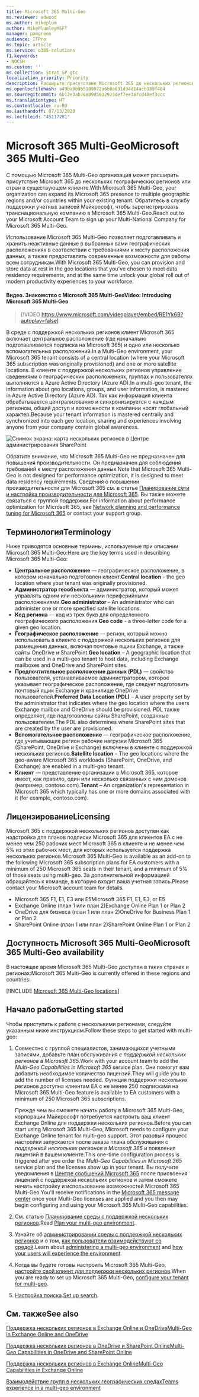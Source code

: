 ```yaml
---
title: Microsoft 365 Multi-Geo
ms.reviewer: adwood
ms.author: mikeplum
author: MikePlumleyMSFT
manager: pamgreen
audience: ITPro
ms.topic: article
ms.service: o365-solutions
f1.keywords:
- NOCSH
ms.custom: ''
ms.collection: Strat_SP_gtc
localization_priority: Priority
description: Расширьте присутствие Microsoft 365 до нескольких регионов с помощью Microsoft 365 Multi-Geo.
ms.openlocfilehash: a49ba9b9b5109972a6b0a631d34d14acb189f484
ms.sourcegitcommit: 6b12e3ab76809d5632923def7ee367cd48ef3ccc
ms.translationtype: HT
ms.contentlocale: ru-RU
ms.lasthandoff: 07/13/2020
ms.locfileid: "45117281"
---
```

# <a name="microsoft-365-multi-geo"></a><span data-ttu-id="c426e-103">Microsoft 365 Multi-Geo</span><span class="sxs-lookup"><span data-stu-id="c426e-103">Microsoft 365 Multi-Geo</span></span>

<span data-ttu-id="c426e-104">С помощью Microsoft 365 Multi-Geo организация может расширить присутствие Microsoft 365 до нескольких географических регионов или стран в существующем клиенте.</span><span class="sxs-lookup"><span data-stu-id="c426e-104">With Microsoft 365 Multi-Geo, your organization can expand its Microsoft 365 presence to multiple geographic regions and/or countries within your existing tenant.</span></span> <span data-ttu-id="c426e-105">Обратитесь в службу поддержки учетных записей Майкрософт, чтобы зарегистрировать транснациональную компанию в Microsoft 365 Multi-Geo.</span><span class="sxs-lookup"><span data-stu-id="c426e-105">Reach out to your Microsoft Account Team to sign up your Multi-National Company for Microsoft 365 Multi-Geo.</span></span>
  
<span data-ttu-id="c426e-106">Использование Microsoft 365 Multi-Geo позволяет подготавливать и хранить неактивные данные в выбранных вами географических расположениях в соответствии с требованиями к месту расположения данных, а также предоставлять современные возможности для работы всем сотрудникам.</span><span class="sxs-lookup"><span data-stu-id="c426e-106">With Microsoft 365 Multi-Geo, you can provision and store data at rest in the geo locations that you've chosen to meet data residency requirements, and at the same time unlock your global roll out of modern productivity experiences to your workforce.</span></span>

#### <a name="video-introducing-microsoft-365-multi-geo"></a><span data-ttu-id="c426e-107">Видео. Знакомство с Microsoft 365 Multi-Geo</span><span class="sxs-lookup"><span data-stu-id="c426e-107">Video: Introducing Microsoft 365 Multi-Geo</span></span>

> [!VIDEO https://www.microsoft.com/videoplayer/embed/RE1Yk6B?autoplay=false]

<span data-ttu-id="c426e-108">В среде с поддержкой нескольких регионов клиент Microsoft 365 включает центральное расположение (где изначально подготавливается подписка на Microsoft 365) и одно или несколько вспомогательных расположений.</span><span class="sxs-lookup"><span data-stu-id="c426e-108">In a Multi-Geo environment, your Microsoft 365 tenant consists of a central location (where your Microsoft 365 subscription was originally provisioned) and one or more satellite locations.</span></span> <span data-ttu-id="c426e-109">В клиенте с поддержкой нескольких регионов управление сведениями о географических расположениях, группах и пользователях выполняется в Azure Active Directory (Azure AD).</span><span class="sxs-lookup"><span data-stu-id="c426e-109">In a multi-geo tenant, the information about geo locations, groups, and user information, is mastered in Azure Active Directory (Azure AD).</span></span> <span data-ttu-id="c426e-110">Так как информация клиента обрабатывается централизованно и синхронизируется с каждым регионом, общий доступ и возможности в компании носят глобальный характер.</span><span class="sxs-lookup"><span data-stu-id="c426e-110">Because your tenant information is mastered centrally and synchronized into each geo location, sharing and experiences involving anyone from your company contain global awareness.</span></span>

![Снимок экрана: карта нескольких регионов в Центре администрирования SharePoint](media/multi-geo-world-map.png)

<span data-ttu-id="c426e-112">Обратите внимание, что Microsoft 365 Multi-Geo не предназначен для повышения производительности. Он предназначен для соблюдения требований к месту расположения данных.</span><span class="sxs-lookup"><span data-stu-id="c426e-112">Note that Microsoft 365 Multi-Geo is not designed for performance optimization, it is designed to meet data residency requirements.</span></span> <span data-ttu-id="c426e-113">Сведения о повышении производительности для Microsoft 365 см. в статье [Планирование сети и настройка производительности для Microsoft 365](https://support.office.com/article/e5f1228c-da3c-4654-bf16-d163daee8848). Вы также можете связаться с группой поддержки.</span><span class="sxs-lookup"><span data-stu-id="c426e-113">For information about performance optimization for Microsoft 365, see [Network planning and performance tuning for Microsoft 365](https://support.office.com/article/e5f1228c-da3c-4654-bf16-d163daee8848) or contact your support group.</span></span>

## <a name="terminology"></a><span data-ttu-id="c426e-114">Терминология</span><span class="sxs-lookup"><span data-stu-id="c426e-114">Terminology</span></span>

<span data-ttu-id="c426e-115">Ниже приводятся основные термины, используемые при описании Microsoft 365 Multi-Geo:</span><span class="sxs-lookup"><span data-stu-id="c426e-115">Here are the key terms used in describing Microsoft 365 Multi-Geo:</span></span>

- <span data-ttu-id="c426e-116">**Центральное расположение** — географическое расположение, в котором изначально подготовлен клиент.</span><span class="sxs-lookup"><span data-stu-id="c426e-116">**Central location** - the geo location where your tenant was originally provisioned.</span></span>
- <span data-ttu-id="c426e-117">**Администратор геообъекта** — администратор, который может управлять одним или несколькими периферийными расположениями.</span><span class="sxs-lookup"><span data-stu-id="c426e-117">**Geo administrator** - An administrator who can administer one or more specified satellite locations.</span></span>
- <span data-ttu-id="c426e-118">**Код региона** — код из трех букв для определенного географического расположения.</span><span class="sxs-lookup"><span data-stu-id="c426e-118">**Geo code** - a three-letter code for a given geo location.</span></span>
- <span data-ttu-id="c426e-119">**Географическое расположение** — регион, который можно использовать в клиенте с поддержкой нескольких регионов для размещения данных, включая почтовые ящики Exchange, а также сайты OneDrive и SharePoint.</span><span class="sxs-lookup"><span data-stu-id="c426e-119">**Geo location** – A geographic location that can be used in a multi-geo tenant to host data, including Exchange mailboxes and OneDrive and SharePoint sites.</span></span>
- <span data-ttu-id="c426e-120">**Предпочтительное расположение данных (PDL)** — свойство пользователя, устанавливаемое администратором, которое указывает географическое расположение, где следует подготовить почтовый ящик Exchange и хранилище OneDrive пользователей.</span><span class="sxs-lookup"><span data-stu-id="c426e-120">**Preferred Data Location (PDL)** – A user property set by the administrator that indicates where the geo location where the users Exchange mailbox and OneDrive should be provisioned.</span></span> <span data-ttu-id="c426e-121">PDL также определяет, где подготовлены сайты SharePoint, созданные пользователем.</span><span class="sxs-lookup"><span data-stu-id="c426e-121">The PDL also determines where SharePoint sites that are created by the user are provisioned.</span></span>
- <span data-ttu-id="c426e-122">**Вспомогательное расположение** — географическое расположение, где учитывающие регион рабочие нагрузки Microsoft 365 (SharePoint, OneDrive и Exchange) включены в клиенте с поддержкой нескольких регионов.</span><span class="sxs-lookup"><span data-stu-id="c426e-122">**Satellite location** – The geo locations where the geo-aware Microsoft 365 workloads (SharePoint, OneDrive, and Exchange) are enabled in a multi-geo tenant.</span></span>
- <span data-ttu-id="c426e-123">**Клиент** — представление организации в Microsoft 365, которое имеет, как правило, один или несколько связанных с ним доменов (например, contoso.com).</span><span class="sxs-lookup"><span data-stu-id="c426e-123">**Tenant** – An organization's representation in Microsoft 365 which typically has one or more domains associated with it (for example, contoso.com).</span></span>

## <a name="licensing"></a><span data-ttu-id="c426e-124">Лицензирование</span><span class="sxs-lookup"><span data-stu-id="c426e-124">Licensing</span></span>

<span data-ttu-id="c426e-125">Microsoft 365 с поддержкой нескольких регионов доступен как надстройка для планов подписки Microsoft 365 для клиентов EA с не менее чем 250 рабочих мест Microsoft 365 в клиенте и не менее чем 5% из этих рабочих мест, для которых используется поддержка нескольких регионов.</span><span class="sxs-lookup"><span data-stu-id="c426e-125">Microsoft 365 Multi-Geo is available as an add-on to the following Microsoft 365 subscription plans for EA customers with a minimum of 250 Microsoft 365 seats in their tenant, and a minimum of 5% of those seats using multi-geo.</span></span> <span data-ttu-id="c426e-126">За дополнительной информацией обращайтесь к команде, в которую входит ваша учетная запись.</span><span class="sxs-lookup"><span data-stu-id="c426e-126">Please contact your Microsoft account team for details.</span></span>

- <span data-ttu-id="c426e-127">Microsoft 365 F1, E1, E3 или E5</span><span class="sxs-lookup"><span data-stu-id="c426e-127">Microsoft 365 F1, E1, E3, or E5</span></span>
- <span data-ttu-id="c426e-128">Exchange Online (план 1 или план 2)</span><span class="sxs-lookup"><span data-stu-id="c426e-128">Exchange Online Plan 1 or Plan 2</span></span>
- <span data-ttu-id="c426e-129">OneDrive для бизнеса (план 1 или план 2)</span><span class="sxs-lookup"><span data-stu-id="c426e-129">OneDrive for Business Plan 1 or Plan 2</span></span>
- <span data-ttu-id="c426e-130">SharePoint Online (план 1 или план 2)</span><span class="sxs-lookup"><span data-stu-id="c426e-130">SharePoint Online Plan 1 or Plan 2</span></span>

## <a name="microsoft-365-multi-geo-availability"></a><span data-ttu-id="c426e-131">Доступность Microsoft 365 Multi-Geo</span><span class="sxs-lookup"><span data-stu-id="c426e-131">Microsoft 365 Multi-Geo availability</span></span>

<span data-ttu-id="c426e-132">В настоящее время Microsoft 365 Multi-Geo доступен в таких странах и регионах:</span><span class="sxs-lookup"><span data-stu-id="c426e-132">Microsoft 365 Multi-Geo is currently offered in these regions and countries:</span></span>

[!INCLUDE [Microsoft 365 Multi-Geo locations](includes/office-365-multi-geo-locations.md)]

## <a name="getting-started"></a><span data-ttu-id="c426e-133">Начало работы</span><span class="sxs-lookup"><span data-stu-id="c426e-133">Getting started</span></span>

<span data-ttu-id="c426e-134">Чтобы приступить к работе с несколькими регионами, следуйте указанным ниже инструкциям.</span><span class="sxs-lookup"><span data-stu-id="c426e-134">Follow these steps to get started with multi-geo:</span></span>

1. <span data-ttu-id="c426e-135">Совместно с группой специалистов, занимающихся учетными записями, добавьте план обслуживания _с поддержкой нескольких регионов в Microsoft 365_.</span><span class="sxs-lookup"><span data-stu-id="c426e-135">Work with your account team to add the _Multi-Geo Capabilities in Microsoft 365_ service plan.</span></span> <span data-ttu-id="c426e-136">Они помогут вам добавить необходимое количество лицензий.</span><span class="sxs-lookup"><span data-stu-id="c426e-136">They will guide you to add the number of licenses needed.</span></span> <span data-ttu-id="c426e-137">Функция поддержки нескольких регионов доступна клиентам EA с не менее 250 подписками на Microsoft 365.</span><span class="sxs-lookup"><span data-stu-id="c426e-137">Multi-Geo feature is available to EA customers with a minimum of 250 Microsoft 365 subscriptions.</span></span>

   <span data-ttu-id="c426e-138">Прежде чем вы сможете начать работу в Microsoft 365 Multi-Geo, корпорации Майкрософт потребуется настроить ваш клиент Exchange Online для поддержки нескольких регионов.</span><span class="sxs-lookup"><span data-stu-id="c426e-138">Before you can start using Microsoft 365 Multi-Geo, Microsoft needs to configure your Exchange Online tenant for multi-geo support.</span></span> <span data-ttu-id="c426e-139">Этот разовый процесс настройки запускается после заказа плана обслуживания с *поддержкой нескольких регионов в Microsoft 365* и появления лицензий в вашем клиенте.</span><span class="sxs-lookup"><span data-stu-id="c426e-139">This one-time configuration process is triggered after you order the *Multi-Geo Capabilities in Microsoft 365* service plan and the licenses show up in your tenant.</span></span> <span data-ttu-id="c426e-140">Вы получите уведомления в [Центре сообщений Microsoft 365](https://support.office.com/article/38FB3333-BFCC-4340-A37B-DEDA509C2093) после присвоения лицензий с поддержкой нескольких регионов и затем сможете начать настройку и использование возможностей Microsoft 365 Multi-Geo.</span><span class="sxs-lookup"><span data-stu-id="c426e-140">You'll receive notifications in the [Microsoft 365 message center](https://support.office.com/article/38FB3333-BFCC-4340-A37B-DEDA509C2093) once your Multi-Geo licenses are applied and you then may begin configuring and using your Microsoft 365 Multi-Geo capabilities.</span></span>

2. <span data-ttu-id="c426e-141">См. статью [Планирование среды с поддержкой нескольких регионов](plan-for-multi-geo.md).</span><span class="sxs-lookup"><span data-stu-id="c426e-141">Read [Plan your multi-geo environment](plan-for-multi-geo.md).</span></span>

3. <span data-ttu-id="c426e-142">Узнайте об [администрировании среды с поддержкой нескольких регионов](administering-a-multi-geo-environment.md) и о том, [как пользователи взаимодействуют со средой](multi-geo-user-experience.md).</span><span class="sxs-lookup"><span data-stu-id="c426e-142">Learn about [administering a multi-geo environment](administering-a-multi-geo-environment.md) and [how your users will experience the environment](multi-geo-user-experience.md).</span></span>

4. <span data-ttu-id="c426e-143">Когда вы будете готовы настроить Microsoft 365 Multi-Geo, [настройте свой клиент для поддержки нескольких регионов](multi-geo-tenant-configuration.md).</span><span class="sxs-lookup"><span data-stu-id="c426e-143">When you are ready to set up Microsoft 365 Multi-Geo, [configure your tenant for multi-geo](multi-geo-tenant-configuration.md).</span></span>

5. <span data-ttu-id="c426e-144">[Настройка поиска](configure-search-for-multi-geo.md).</span><span class="sxs-lookup"><span data-stu-id="c426e-144">[Set up search](configure-search-for-multi-geo.md).</span></span>

## <a name="see-also"></a><span data-ttu-id="c426e-145">См. также</span><span class="sxs-lookup"><span data-stu-id="c426e-145">See also</span></span>

[<span data-ttu-id="c426e-146">Поддержка нескольких регионов в Exchange Online и OneDrive</span><span class="sxs-lookup"><span data-stu-id="c426e-146">Multi-Geo in Exchange Online and OneDrive</span></span>](https://Aka.ms/GoMultiGeo)

[<span data-ttu-id="c426e-147">Поддержка нескольких регионов в OneDrive и SharePoint Online</span><span class="sxs-lookup"><span data-stu-id="c426e-147">Multi-Geo Capabilities in OneDrive and SharePoint Online</span></span>](https://docs.microsoft.com/office365/enterprise/multi-geo-capabilities-in-onedrive-and-sharepoint-online-in-office-365)

[<span data-ttu-id="c426e-148">Поддержка нескольких регионов в Exchange Online</span><span class="sxs-lookup"><span data-stu-id="c426e-148">Multi-Geo Capabilities in Exchange Online</span></span>](https://docs.microsoft.com/office365/enterprise/multi-geo-capabilities-in-exchange-online)

[<span data-ttu-id="c426e-149">Взаимодействие групп в нескольких географических средах</span><span class="sxs-lookup"><span data-stu-id="c426e-149">Teams experience in a multi-geo environment</span></span>](https://docs.microsoft.com/microsoftteams/teams-experience-o365odb-spo-multi-geo)
